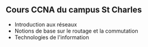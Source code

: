 ## Cours CCNA du campus St Charles
- Introduction aux réseaux
- Notions de base sur le routage et la commutation
- Technologies de l'information
